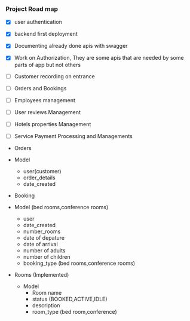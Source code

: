 ### Project Road map

- [x] user authentication
- [x] backend first deployment
- [x] Documenting already done apis with swagger
- [x] Work on Authorization, They are some apis that are needed by some parts of app but not others
- [ ] Customer recording on entrance
- [ ] Orders and Bookings
- [ ] Employees management
- [ ] User reviews Management
- [ ] Hotels properties Management
- [ ] Service Payment Processing and Managements


- Orders
 - Model
   - user(customer)
   - order_details
   - date_created

- Booking
 - Model (bed rooms,conference rooms)
   - user
   - date_created
   - number_rooms
   - date of depature
   - date of arrival
   - number of adults
   - number of children
   - booking_type (bed rooms,conference rooms)


 - Rooms (Implemented)
   - Model
      - Room name
      - status (BOOKED,ACTIVE,IDLE)
      - description
      - room_type (bed room,conference)
